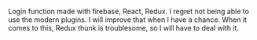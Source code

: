Login function made with firebase, React, Redux.
I regret not being able to use the modern plugins. I will improve that when I have a chance.
When it comes to this, Redux thunk is troublesome, so I will have to deal with it.
